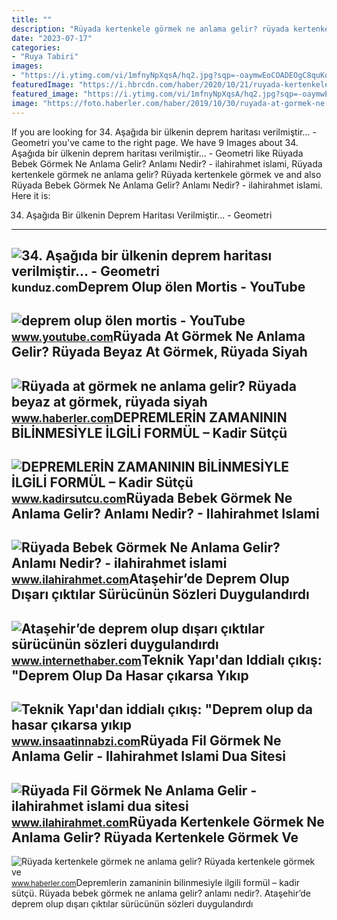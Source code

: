 ```yaml
---
title: ""
description: "Rüyada kertenkele görmek ne anlama gelir? rüyada kertenkele görmek ve"
date: "2023-07-17"
categories:
- "Ruya Tabiri"
images:
- "https://i.ytimg.com/vi/1mfnyNpXqsA/hq2.jpg?sqp=-oaymwEoCOADEOgC8quKqQMcGADwAQH4Ac4FgAKACooCDAgAEAEYYyBlKFowDw==&amp;rs=AOn4CLBTVmMgvDYKrDDFkba1NHezQw8o4g"
featuredImage: "https://i.hbrcdn.com/haber/2020/10/21/ruyada-kertenkele-gormek-ne-anlama-gelir-ruyada-13681653_7166_amp.jpg"
featured_image: "https://i.ytimg.com/vi/1mfnyNpXqsA/hq2.jpg?sqp=-oaymwEoCOADEOgC8quKqQMcGADwAQH4Ac4FgAKACooCDAgAEAEYYyBlKFowDw==&amp;rs=AOn4CLBTVmMgvDYKrDDFkba1NHezQw8o4g"
image: "https://foto.haberler.com/haber/2019/10/30/ruyada-at-gormek-ne-anlama-gelir-12566959_7097_m.jpg"
---
```


If you are looking for 34. Aşağıda bir ülkenin deprem haritası verilmiştir... - Geometri you've came to the right page. We have 9 Images about 34. Aşağıda bir ülkenin deprem haritası verilmiştir... - Geometri like Rüyada Bebek Görmek Ne Anlama Gelir? Anlamı Nedir? - ilahirahmet islami, Rüyada kertenkele görmek ne anlama gelir? Rüyada kertenkele görmek ve and also Rüyada Bebek Görmek Ne Anlama Gelir? Anlamı Nedir? - ilahirahmet islami. Here it is:

34. Aşağıda Bir ülkenin Deprem Haritası Verilmiştir... - Geometri
-----------------------------------------------------------------

 ![34. Aşağıda bir ülkenin deprem haritası verilmiştir... - Geometri](https://media.kunduz.com/media/question/seo/raw/20220325190107600927-280916_y7sAmCdtR.jpg?h=512) <small>kunduz.com</small>Deprem Olup ölen Mortis - YouTube
---------------------------------

 ![deprem olup ölen mortis - YouTube](https://i.ytimg.com/vi/1mfnyNpXqsA/hq2.jpg?sqp=-oaymwEoCOADEOgC8quKqQMcGADwAQH4Ac4FgAKACooCDAgAEAEYYyBlKFowDw==&rs=AOn4CLBTVmMgvDYKrDDFkba1NHezQw8o4g) <small>www.youtube.com</small>Rüyada At Görmek Ne Anlama Gelir? Rüyada Beyaz At Görmek, Rüyada Siyah
----------------------------------------------------------------------

 ![Rüyada at görmek ne anlama gelir? Rüyada beyaz at görmek, rüyada siyah](https://foto.haberler.com/haber/2019/10/30/ruyada-at-gormek-ne-anlama-gelir-12566959_7097_m.jpg) <small>www.haberler.com</small>DEPREMLERİN ZAMANININ BİLİNMESİYLE İLGİLİ FORMÜL – Kadir Sütçü
--------------------------------------------------------------

 ![DEPREMLERİN ZAMANININ BİLİNMESİYLE İLGİLİ FORMÜL – Kadir Sütçü](https://www.kadirsutcu.com/wp-content/uploads/2022/06/1.png) <small>www.kadirsutcu.com</small>Rüyada Bebek Görmek Ne Anlama Gelir? Anlamı Nedir? - Ilahirahmet Islami
-----------------------------------------------------------------------

 ![Rüyada Bebek Görmek Ne Anlama Gelir? Anlamı Nedir? - ilahirahmet islami](https://www.ilahirahmet.com/wp-content/uploads/2015/11/Rüyada-Bebek-Görmek-Ne-Anlama-Gelir.jpg) <small>www.ilahirahmet.com</small>Ataşehir’de Deprem Olup Dışarı çıktılar Sürücünün Sözleri Duygulandırdı
-----------------------------------------------------------------------

 ![Ataşehir’de deprem olup dışarı çıktılar sürücünün sözleri duygulandırdı](https://img.internethaber.com/storage/files/images/2022/11/14/atasehir-kaza-sPhJ_cover.jpg) <small>www.internethaber.com</small>Teknik Yapı'dan Iddialı çıkış: "Deprem Olup Da Hasar çıkarsa Yıkıp
------------------------------------------------------------------

 ![Teknik Yapı'dan iddialı çıkış: "Deprem olup da hasar çıkarsa yıkıp](https://www.insaatinnabzi.com/images/haberler/2022/09/teknik-yapi-dan-iddiali-cikis-deprem-olup-da-hasar-cikarsa-yikip-yeniden-yapariz.jpg) <small>www.insaatinnabzi.com</small>Rüyada Fil Görmek Ne Anlama Gelir - Ilahirahmet Islami Dua Sitesi
-----------------------------------------------------------------

 ![Rüyada Fil Görmek Ne Anlama Gelir - ilahirahmet islami dua sitesi](https://www.ilahirahmet.com/wp-content/uploads/2015/12/Rüyada-Fil-Görmek-Ne-Anlama-Gelir.jpg) <small>www.ilahirahmet.com</small>Rüyada Kertenkele Görmek Ne Anlama Gelir? Rüyada Kertenkele Görmek Ve
---------------------------------------------------------------------

 ![Rüyada kertenkele görmek ne anlama gelir? Rüyada kertenkele görmek ve](https://i.hbrcdn.com/haber/2020/10/21/ruyada-kertenkele-gormek-ne-anlama-gelir-ruyada-13681653_7166_amp.jpg) <small>www.haberler.com</small>Depremleri̇n zamaninin bi̇li̇nmesi̇yle i̇lgi̇li̇ formül – kadir sütçü. Rüyada bebek görmek ne anlama gelir? anlamı nedir?. Ataşehir’de deprem olup dışarı çıktılar sürücünün sözleri duygulandırdı
